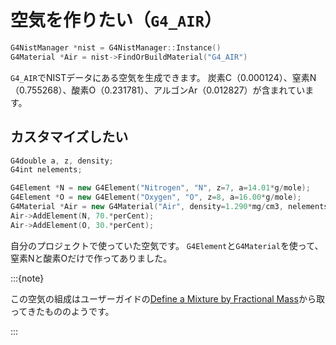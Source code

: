 # 空気を作りたい（``G4_AIR``）

```cpp
G4NistManager *nist = G4NistManager::Instance()
G4Material *Air = nist->FindOrBuildMaterial("G4_AIR")
```

``G4_AIR``でNISTデータにある空気を生成できます。
炭素C（0.000124）、窒素N（0.755268）、酸素O（0.231781）、アルゴンAr（0.012827）が含まれています。

## カスタマイズしたい

```cpp
G4double a, z, density;
G4int nelements;

G4Element *N = new G4Element("Nitrogen", "N", z=7, a=14.01*g/mole);
G4Element *O = new G4Element("Oxygen", "O", z=8, a=16.00*g/mole);
G4Material *Air = new G4Material("Air", density=1.290*mg/cm3, nelements=2);
Air->AddElement(N, 70.*perCent);
Air->AddElement(O, 30.*perCent);
```

自分のプロジェクトで使っていた空気です。
``G4Element``と``G4Material``を使って、窒素Nと酸素Oだけで作ってありました。

:::{note}

この空気の組成はユーザーガイドの[Define a Mixture by Fractional Mass](https://geant4-userdoc.web.cern.ch/UsersGuides/ForApplicationDeveloper/html/GettingStarted/materialDef.html#define-a-mixture-by-fractional-mass)から取ってきたもののようです。

:::
